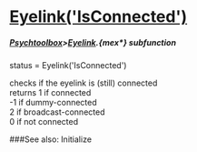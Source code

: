 # [Eyelink('IsConnected')](Eyelink-IsConnected) 
##### [Psychtoolbox](Psychtoolbox)>[Eyelink](Eyelink).{mex*} subfunction

status = Eyelink('IsConnected')

checks if the eyelink is (still) connected  
returns 1 if connected  
       -1 if dummy-connected  
       2 if broadcast-connected  
        0 if not connected  
  


###See also:
Initialize
